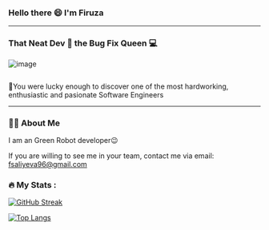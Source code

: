 ### Hello there 😄 I'm Firuza  
---
### That Neat Dev 🌟 the Bug Fix Queen 💻 

![image]([https://github.com/firuza-hub/firuza-hub/assets/52698220/6739ffb2-2407-438b-a910-8dc4d549e8b9](https://www.google.com/search?q=android+&tbm=isch&ved=2ahUKEwiBl8rauu6BAxVH9LsIHRBlCMQQ2-cCegQIABAA&oq=android+&gs_lcp=CgNpbWcQAzIECCMQJzIECCMQJzIFCAAQgAQyBQgAEIAEMgcIABCKBRBDMgUIABCABDIFCAAQgAQyBQgAEIAEMgUIABCABDIFCAAQgARQAFgAYN8BaABwAHgAgAHSAYgB0gGSAQMyLTGYAQCgAQGqAQtnd3Mtd2l6LWltZ8ABAQ&sclient=img&ei=JdMmZcHwDMfo7_UPkMqhoAw&bih=835&biw=1470&rlz=1C5CHFA_enAZ1034AZ1034#imgrc=CoXGveK50Dv_uM))

<img src="https://komarev.com/ghpvc/?username=firuza-hub&style=flat-square&color=blue" alt=""/>

👻You were lucky enough to discover one of the most hardworking, enthusiastic and pasionate Software Engineers 

---
### 🏋️‍♀️ About Me
I am an Green Robot developer😉

If you are willing to see me in your team, contact me via email: fsaliyeva96@gmail.com

### :fire: My Stats :

[![GitHub Streak](http://github-readme-streak-stats.herokuapp.com/?user=khayalsherif&theme=dark&background=0f7d7b)](https://git.io/streak-stats)                                     

[![Top Langs](https://github-readme-stats.vercel.app/api/top-langs/?username=khayalsherif&theme=dark&background=0f7d7b)](https://github.com/anuraghazra/github-readme-stats)        
